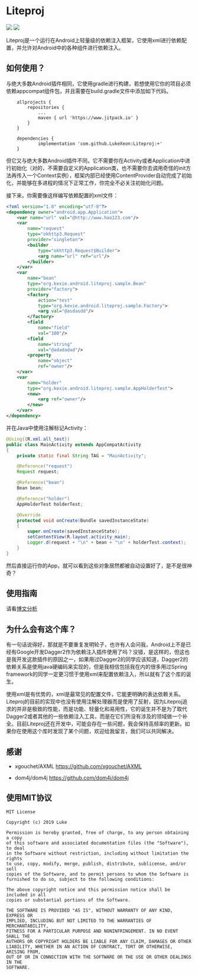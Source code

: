 # Liteproj

![](https://jitpack.io/v/LukeXeon/Liteproj.svg)
[![](https://img.shields.io/badge/license-MIT-FF0080.svg)](https://github.com/LukeXeon/Liteproj/blob/master/LICENSE)

Liteproj是一个运行在Android上轻量级的依赖注入框架，它使用xml进行依赖配置，并允许对Android中的各种组件进行依赖注入。

## 如何使用？

与绝大多数Android插件相同，它使用gradle进行构建，若想使用它你的项目必须依赖appcompat组件包，并且需要在build.gradle文件中添加如下代码。

```
	allprojects {
		repositories {
			...
			maven { url 'https://www.jitpack.io' }
		}
	}

	dependencies {
	        implementation 'com.github.LukeXeon:Liteproj:+'
	}
```

但它又与绝大多数Android插件不同，它不需要你在Activity或者Application中进行初始化（对的，不需要自定义的Application类，也不需要你去调用奇怪的init方法再传入一个Context实例），框架内部已经使用ContentProvider自动完成了初始化，并能够在多进程的情况下正常工作，你完全不必关注初始化问题。

接下来，你需要像这样编写依赖配置的xml文件：

```xml
<?xml version="1.0" encoding="utf-8"?>
<dependency owner="android.app.Application">
    <var name="url" val="@http://www.hao123.com"/>
    <var
        name="request"
        type="okhttp3.Request"
        provider="singleton">
        <builder
            type="okhttp3.Request$Builder">
            <arg name="url" ref="url"/>
        </builder>
    </var>
    <var
        name="bean"
        type="org.kexie.android.liteproj.sample.Bean"
        provider="factory">
        <factory
            action="test"
            type="org.kexie.android.liteproj.sample.Factory">
            <arg val="@asdasdd"/>
        </factory>
        <field
            name="field"
            val="100"/>
        <field
            name="string"
            val="@adadadad"/>
        <property
            name="object"
            ref="owner"/>
    </var>
    <var
        name="holder"
        type="org.kexie.android.liteproj.sample.AppHolderTest">
        <new>
            <arg ref="owner"/>
        </new>
    </var>
</dependency>
```

并在Java中使用注解标记Activity：

```java
@Using({R.xml.all_test})
public class MainActivity extends AppCompatActivity
{
    private static final String TAG = "MainActivity";

    @Reference("request")
    Request request;

    @Reference("bean")
    Bean bean;

    @Reference("holder")
    AppHolderTest holderTest;

    @Override
    protected void onCreate(Bundle savedInstanceState)
    {
        super.onCreate(savedInstanceState);
        setContentView(R.layout.activity_main);
        Logger.d(request + "\n" + bean + "\n" + holderTest.context);
    }
}
```

然后直接运行你的App，就可以看到这些对象居然都被自动设置好了，是不是很神奇？

## 使用指南

请看[博文分析](https://juejin.im/post/5c9439b55188252d856302b6)

## 为什么会有这个库？

有一句话说得好，那就是不要重复发明轮子，也许有人会问我，Android上不是已经有Google开发Dagger2作为依赖注入插件使用了吗？没错，是这样的，但这也是我开发这款插件的原因之一，如果用过Dagger2的同学应该知道，Dagger2的依赖关系是使用java硬编码来实现的，但是我相信包括我在内的很多用过Spring framework的同学一定更习惯于使用xml来配置依赖注入，所以就有了这个库的诞生。

使用xml是有优势的，xml是最常见的配置文件，它能更明确的表达依赖关系。Liteproj的目前的实现中也没有使用注解处理器而是使用了反射，因为Liteproj追求的并非是极致的性能，而是功能、轻量化和易用性，它的诞生并不是为了取代Dagger2或者其他的一些依赖注入工具，而是在它们所没有涉及的领域做一个补全。目前Liteproj还在开发中，可能会存在一些问题，我会保持高频率的更新。如果你在使用这个库时发现了某个问题，欢迎给我留言，我们可以共同解决。

## 感谢

- xgouchet/AXML https://github.com/xgouchet/AXML

- dom4j/dom4j https://github.com/dom4j/dom4j

## 使用MIT协议

```
MIT License

Copyright (c) 2019 Luke

Permission is hereby granted, free of charge, to any person obtaining a copy
of this software and associated documentation files (the "Software"), to deal
in the Software without restriction, including without limitation the rights
to use, copy, modify, merge, publish, distribute, sublicense, and/or sell
copies of the Software, and to permit persons to whom the Software is
furnished to do so, subject to the following conditions:

The above copyright notice and this permission notice shall be included in all
copies or substantial portions of the Software.

THE SOFTWARE IS PROVIDED "AS IS", WITHOUT WARRANTY OF ANY KIND, EXPRESS OR
IMPLIED, INCLUDING BUT NOT LIMITED TO THE WARRANTIES OF MERCHANTABILITY,
FITNESS FOR A PARTICULAR PURPOSE AND NONINFRINGEMENT. IN NO EVENT SHALL THE
AUTHORS OR COPYRIGHT HOLDERS BE LIABLE FOR ANY CLAIM, DAMAGES OR OTHER
LIABILITY, WHETHER IN AN ACTION OF CONTRACT, TORT OR OTHERWISE, ARISING FROM,
OUT OF OR IN CONNECTION WITH THE SOFTWARE OR THE USE OR OTHER DEALINGS IN THE
SOFTWARE.
```
